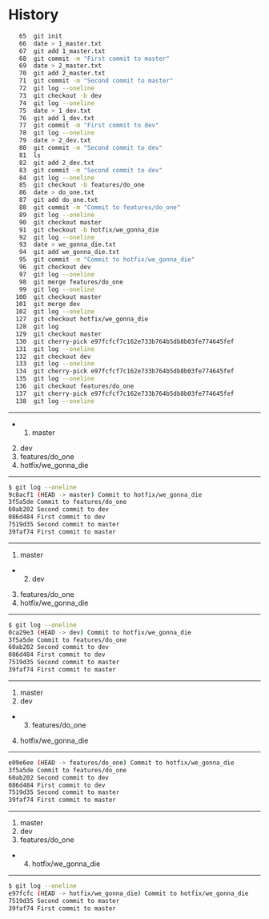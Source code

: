 # History #
```bash
   65  git init
   66  date > 1_master.txt
   67  git add 1_master.txt
   68  git commit -m "First commit to master"
   69  date > 2_master.txt
   70  git add 2_master.txt
   71  git commit -m "Second commit to master"
   72  git log --oneline
   73  git checkout -b dev
   74  git log --oneline
   75  date > 1_dev.txt
   76  git add 1_dev.txt
   77  git commit -m "First commit to dev"
   78  git log --oneline
   79  date > 2_dev.txt
   80  git commit -m "Second commit to dev"
   81  ls
   82  git add 2_dev.txt
   83  git commit -m "Second commit to dev"
   84  git log --oneline
   85  git checkout -b features/do_one
   86  date > do_one.txt
   87  git add do_one.txt
   88  git commit -m "Commit to features/do_one"
   89  git log --oneline
   90  git checkout master
   91  git checkout -b hotfix/we_gonna_die
   92  git log --oneline
   93  date > we_gonna_die.txt
   94  git add we_gonna_die.txt
   95  git commit -m "Commit to hotfix/we_gonna_die"
   96  git checkout dev
   97  git log --oneline
   98  git merge features/do_one
   99  git log --oneline
  100  git checkout master
  101  git merge dev
  102  git log --oneline
  127  git checkout hotfix/we_gonna_die
  128  git log
  129  git checkout master
  130  git cherry-pick e97fcfcf7c162e733b764b5db8b03fe774645fef
  131  git log --oneline
  132  git checkout dev
  133  git log --oneline
  134  git cherry-pick e97fcfcf7c162e733b764b5db8b03fe774645fef
  135  git log --oneline
  136  git checkout features/do_one
  137  git cherry-pick e97fcfcf7c162e733b764b5db8b03fe774645fef
  138  git log --oneline
```
---------------
* 1. master
2. dev
3. features/do_one
4. hotfix/we_gonna_die
---------------
```bash
$ git log --oneline
9c8acf1 (HEAD -> master) Commit to hotfix/we_gonna_die
3f5a5de Commit to features/do_one
60ab202 Second commit to dev
086d484 First commit to dev
7519d35 Second commit to master
39faf74 First commit to master
```
---------------
1. master
* 2. dev
3. features/do_one
4. hotfix/we_gonna_die
---------------
```bash
$ git log --oneline
0ca29e3 (HEAD -> dev) Commit to hotfix/we_gonna_die
3f5a5de Commit to features/do_one
60ab202 Second commit to dev
086d484 First commit to dev
7519d35 Second commit to master
39faf74 First commit to master
```
---------------
1. master
2. dev
* 3. features/do_one
4. hotfix/we_gonna_die
---------------
```bash
e09e6ee (HEAD -> features/do_one) Commit to hotfix/we_gonna_die
3f5a5de Commit to features/do_one
60ab202 Second commit to dev
086d484 First commit to dev
7519d35 Second commit to master
39faf74 First commit to master
```
---------------
1. master
2. dev
3. features/do_one
* 4. hotfix/we_gonna_die
---------------
```bash
$ git log --oneline
e97fcfc (HEAD -> hotfix/we_gonna_die) Commit to hotfix/we_gonna_die
7519d35 Second commit to master
39faf74 First commit to master
```